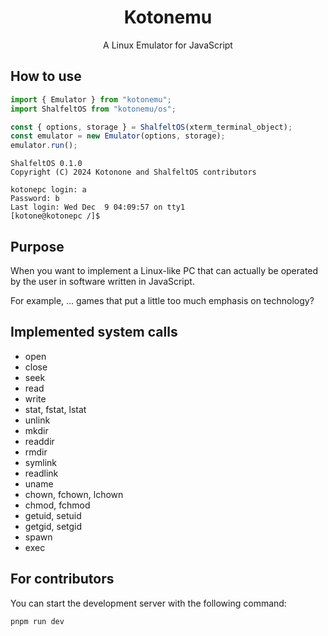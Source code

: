 <div align="center">
<h1>Kotonemu</h1>
A Linux Emulator for JavaScript
</div>

## How to use
```ts
import { Emulator } from "kotonemu";
import ShalfeltOS from "kotonemu/os";

const { options, storage } = ShalfeltOS(xterm_terminal_object);
const emulator = new Emulator(options, storage);
emulator.run();
```

```
ShalfeltOS 0.1.0
Copyright (C) 2024 Kotonone and ShalfeltOS contributors

kotonepc login: a
Password: b
Last login: Wed Dec  9 04:09:57 on tty1
[kotone@kotonepc /]$
```

## Purpose
When you want to implement a Linux-like PC that can actually be operated by the user in software written in JavaScript.

For example, ... games that put a little too much emphasis on technology?

## Implemented system calls
* open
* close
* seek
* read
* write
* stat, fstat, lstat
* unlink
* mkdir
* readdir
* rmdir
* symlink
* readlink
* uname
* chown, fchown, lchown
* chmod, fchmod
* getuid, setuid
* getgid, setgid
* spawn
* exec

## For contributors
You can start the development server with the following command:
```
pnpm run dev
```
